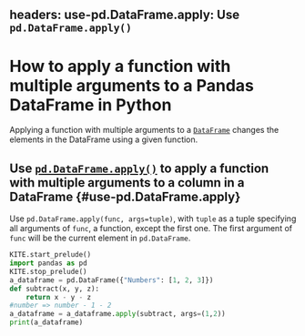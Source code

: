 headers:
    use-pd.DataFrame.apply: Use `pd.DataFrame.apply()`
---
# How to apply a function with multiple arguments to a Pandas DataFrame in Python
Applying a function with multiple arguments to a [`DataFrame`](kite-sym:pandas.DataFrame) changes the elements in the DataFrame using a given function.

## Use [`pd.DataFrame.apply()`](kite-sym:pandas.DataFrame.apply) to apply a function with multiple arguments to a column in a DataFrame  {#use-pd.DataFrame.apply}
Use `pd.DataFrame.apply(func, args=tuple)`, with `tuple` as a tuple specifying all arguments of `func`, a function, except the first one. The first argument of `func` will be the current element in `pd.DataFrame`.
```python
KITE.start_prelude()
import pandas as pd
KITE.stop_prelude()
a_dataframe = pd.DataFrame({"Numbers": [1, 2, 3]})
def subtract(x, y, z):
    return x - y - z
#number => number - 1 - 2
a_dataframe = a_dataframe.apply(subtract, args=(1,2))
print(a_dataframe)
```
